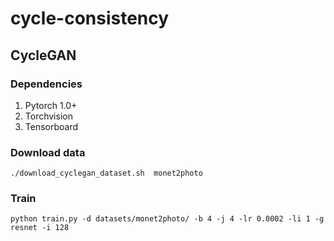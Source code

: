 # cycle-consistency

## CycleGAN

### Dependencies

1. Pytorch 1.0+
2. Torchvision
3. Tensorboard

### Download data

```
./download_cyclegan_dataset.sh  monet2photo
```

### Train

```
python train.py -d datasets/monet2photo/ -b 4 -j 4 -lr 0.0002 -li 1 -g resnet -i 128
```